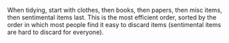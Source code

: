 When tidying, start with clothes, then books, then papers, then misc items, then sentimental items last. This is the most efficient order, sorted by the order in which most people find it easy to discard items (sentimental items are hard to discard for everyone).